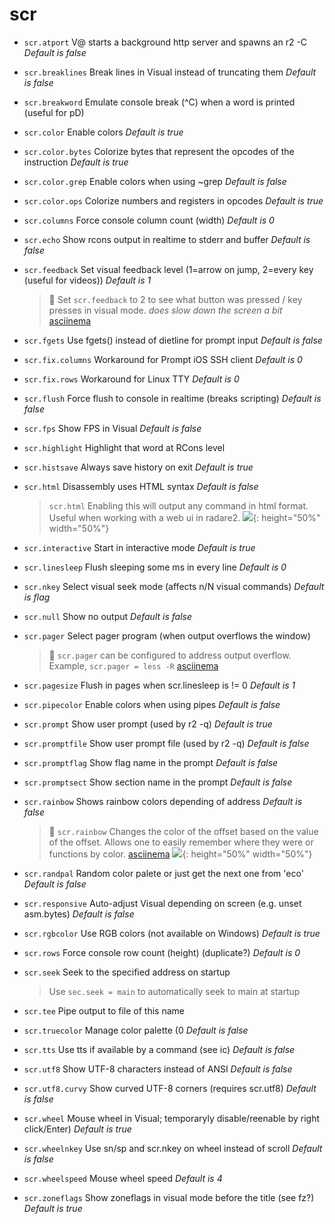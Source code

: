 <!-- TITLE: scr -->

# scr

- `scr.atport` V@ starts a background http server and spawns an r2 -C _Default is false_
- `scr.breaklines` Break lines in Visual instead of truncating them _Default is false_
- `scr.breakword` Emulate console break (^C) when a word is printed (useful for pD)
- `scr.color` Enable colors _Default is true_
- `scr.color.bytes` Colorize bytes that represent the opcodes of the instruction _Default is true_
- `scr.color.grep` Enable colors when using ~grep _Default is false_
- `scr.color.ops` Colorize numbers and registers in opcodes _Default is true_
- `scr.columns` Force console column count (width) _Default is 0_
- `scr.echo` Show rcons output in realtime to stderr and buffer _Default is false_
- `scr.feedback` Set visual feedback level (1=arrow on jump, 2=every key (useful for videos)) _Default is 1_
	> 🚀 Set `scr.feedback` to 2 to see what button was pressed / key presses in visual mode. _does slow down the screen a bit_ [asciinema](https://asciinema.org/a/Jep3mJKIWTAWwldZ4Nwct3UAc)
- `scr.fgets` Use fgets() instead of dietline for prompt input _Default is false_
- `scr.fix.columns` Workaround for Prompt iOS SSH client _Default is 0_
- `scr.fix.rows` Workaround for Linux TTY _Default is 0_
- `scr.flush` Force flush to console in realtime (breaks scripting) _Default is false_
- `scr.fps` Show FPS in Visual _Default is false_
- `scr.highlight` Highlight that word at RCons level
- `scr.histsave` Always save history on exit _Default is true_
- `scr.html` Disassembly uses HTML syntax _Default is false_
	> `scr.html` Enabling this will output any command in html format. Useful when working with a web ui in radare2.
		![](/uploads/small-e/scr-html.png){: height="50%" width="50%"}
- `scr.interactive` Start in interactive mode _Default is true_
- `scr.linesleep` Flush sleeping some ms in every line _Default is 0_
- `scr.nkey` Select visual seek mode (affects n/N visual commands) _Default is flag_
- `scr.null` Show no output _Default is false_
- `scr.pager` Select pager program (when output overflows the window)
	> 🚀 `scr.pager` can be configured to address output overflow. Example, `scr.pager = less -R` [asciinema](https://asciinema.org/a/A1JPpRTjLOhKbJeVAHtrGxy3J)
- `scr.pagesize` Flush in pages when scr.linesleep is != 0 _Default is 1_
- `scr.pipecolor` Enable colors when using pipes _Default is false_
- `scr.prompt` Show user prompt (used by r2 -q) _Default is true_
- `scr.promptfile` Show user prompt file (used by r2 -q) _Default is false_
- `scr.promptflag` Show flag name in the prompt _Default is false_
- `scr.promptsect` Show section name in the prompt _Default is false_
- `scr.rainbow` Shows rainbow colors depending of address _Default is false_
  > 🚀 `scr.rainbow` Changes the color of the offset based on the value of the offset. Allows one to easily remember where they were or functions by color. [asciinema](https://asciinema.org/a/isswUcNtyFP4pFujVlZXMpz9Z)
    ![](/uploads/small-e/rainbow.png){: height="50%" width="50%"}

- `scr.randpal` Random color palete or just get the next one from 'eco' _Default is false_
- `scr.responsive` Auto-adjust Visual depending on screen (e.g. unset asm.bytes) _Default is false_
- `scr.rgbcolor` Use RGB colors (not available on Windows) _Default is true_
- `scr.rows` Force console row count (height) (duplicate?) _Default is 0_
- `scr.seek` Seek to the specified address on startup
	> Use `sec.seek = main` to automatically seek to main at startup
- `scr.tee` Pipe output to file of this name
- `scr.truecolor` Manage color palette (0 _Default is false_
- `scr.tts` Use tts if available by a command (see ic) _Default is false_
- `scr.utf8` Show UTF-8 characters instead of ANSI _Default is false_
- `scr.utf8.curvy` Show curved UTF-8 corners (requires scr.utf8) _Default is false_
- `scr.wheel` Mouse wheel in Visual; temporaryly disable/reenable by right click/Enter) _Default is true_
- `scr.wheelnkey` Use sn/sp and scr.nkey on wheel instead of scroll _Default is false_
- `scr.wheelspeed` Mouse wheel speed _Default is 4_
- `scr.zoneflags` Show zoneflags in visual mode before the title (see fz?) _Default is true_

<p hidden>scr.atport scr.breaklines scr.breakword scr.color scr.color.bytes scr.color.ops scr.columns scr.echo scr.feedback scr.fgets scr.fix.columns scr.fix.rows scr.flush scr.fps scr.highlight scr.histsave scr.html scr.interactive scr.linesleep scr.nkey scr.null scr.pager scr.pagesize scr.pipecolor scr.prompt scr.promptfile scr.promptflag scr.promptsect scr.rainbow scr.randpal scr.responsive scr.rgbcolor scr.rows scr.seek scr.tee scr.truecolor scr.tts scr.utf8 scr.utf8.curvy scr.wheel scr.wheelnkey scr.wheelspeed scr.zoneflags</p>
